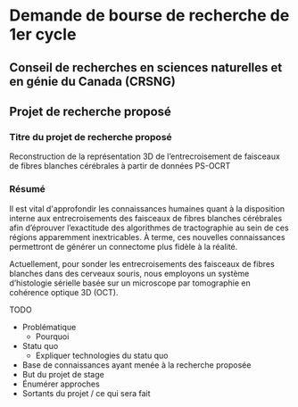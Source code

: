 # Demande de bourse de recherche de 1er cycle

## Conseil de recherches en sciences naturelles et en génie du Canada (CRSNG)

## Projet de recherche proposé

### Titre du projet de recherche proposé

Reconstruction de la représentation 3D de l’entrecroisement de faisceaux de fibres blanches cérébrales à partir de données PS-OCRT

### Résumé

Il est vital d'approfondir les connaissances humaines quant à la disposition interne aux entrecroisements des faisceaux de fibres blanches cérébrales afin d’éprouver l’exactitude des algorithmes de tractographie au sein de ces régions apparemment inextricables. À terme, ces nouvelles connaissances permettront de générer un connectome plus fidèle à la réalité.

Actuellement, pour sonder les entrecroisements des faisceaux de fibres blanches dans des cerveaux souris, nous employons un système d’histologie sérielle basée sur un microscope par tomographie en cohérence optique 3D (OCT).

TODO
- Problématique
    - Pourquoi
- Statu quo
    - Expliquer technologies du statu quo
- Base de connaissances ayant menée à la recherche proposée
- But du projet de stage
- Énumérer approches
- Sortants du projet / ce qui sera fait
